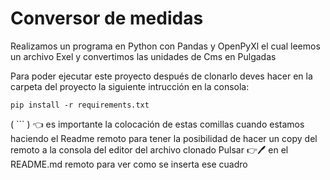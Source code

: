 # Conversor de medidas

Realizamos un programa en Python con Pandas y OpenPyXl el cual leemos un archivo Exel y convertimos las unidades  de Cms en Pulgadas 

Para poder ejecutar este proyecto después de clonarlo deves hacer en la carpeta del proyecto la siguiente intrucción en la consola:

```
pip install -r requirements.txt
```

( ``` ) 👈 es importante la colocación de estas comillas cuando estamos haciendo el Readme remoto
para tener la posibilidad de hacer un copy del remoto a la consola  del editor del archivo clonado 
Pulsar 👉🖊 en el README.md remoto para ver como se inserta ese cuadro
